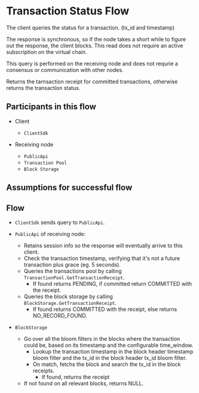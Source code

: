 # Transaction Status Flow <!-- tal will finish -->

The client queries the status for a transaction. (tx_id and timestamp)

The response is synchronous, so if the node takes a short while to figure out the response, the client blocks. This read does not require an active subscription on the virtual chain.

This query is performed on the receiving node and does not requrie a consensus or communication with other nodes.

Returns the tarnsaction receipt for committed transactions, otherwise returns the transaction status.

## Participants in this flow

* Client
  * `ClientSdk`

* Receiving node
  * `PublicApi`
  * `Transaction Pool`
  * `Block Storage`

## Assumptions for successful flow

## Flow

* `ClientSdk` sends query to `PublicApi`.

* `PublicApi` of receiving node:
  * Retains session info so the response will eventually arrive to this client.
  * Check the transaction timestamp, verifying that it's not a future transaction plus grace (eg. 5 seconds).
  * Queries the transactions pool by calling `TransactionPool.GetTransactionReceipt`.
    * If found returns PENDING, if committed return COMMITTED with the receipt.
  * Queries the block storage by calling `BlockStorage.GetTransactionReceipt`.
    * If found returns COMMITTED with the receipt, else returns NO_RECORD_FOUND.

* `BlockStorage`
  * Go over all the bloom filters in the blocks where the transaction could be, based on its timestamp and the configurable time_window.
    * Lookup the transaction timestamp in the block header timestamp bloom filter and the tx_id in the block header tx_id bloom filter.
    * On match, fetchs the block and search the tx_id in the block receipts.
        * If found, returns the receipt
  * If not found on all relevant blocks, returns NULL.
